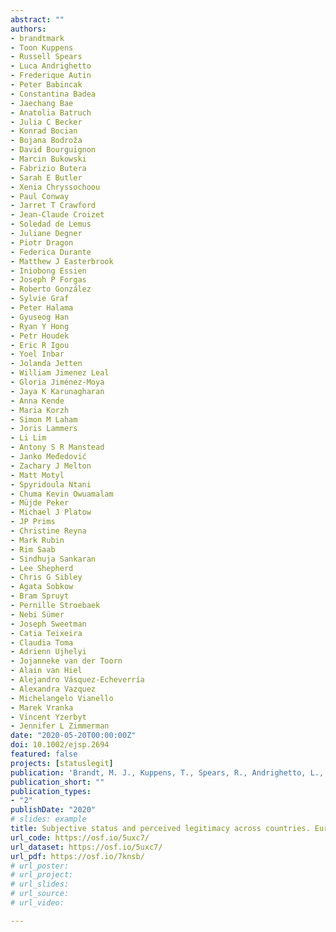 ```yaml
---
abstract: ""
authors:
- brandtmark
- Toon Kuppens
- Russell Spears
- Luca Andrighetto
- Frederique Autin
- Peter Babincak
- Constantina Badea
- Jaechang Bae
- Anatolia Batruch
- Julia C Becker
- Konrad Bocian
- Bojana Bodroža
- David Bourguignon
- Marcin Bukowski
- Fabrizio Butera
- Sarah E Butler
- Xenia Chryssochoou
- Paul Conway
- Jarret T Crawford
- Jean-Claude Croizet
- Soledad de Lemus
- Juliane Degner
- Piotr Dragon
- Federica Durante
- Matthew J Easterbrook
- Iniobong Essien
- Joseph P Forgas
- Roberto González
- Sylvie Graf
- Peter Halama
- Gyuseog Han
- Ryan Y Hong
- Petr Houdek
- Eric R Igou
- Yoel Inbar
- Jolanda Jetten
- William Jimenez Leal
- Gloria Jiménez-Moya
- Jaya K Karunagharan
- Anna Kende
- Maria Korzh
- Simon M Laham
- Joris Lammers
- Li Lim
- Antony S R Manstead
- Janko Međedović
- Zachary J Melton
- Matt Motyl
- Spyridoula Ntani
- Chuma Kevin Owuamalam
- Müjde Peker
- Michael J Platow
- JP Prims
- Christine Reyna
- Mark Rubin
- Rim Saab
- Sindhuja Sankaran
- Lee Shepherd
- Chris G Sibley
- Agata Sobkow
- Bram Spruyt
- Pernille Stroebaek
- Nebi Sümer
- Joseph Sweetman
- Catia Teixeira
- Claudia Toma
- Adrienn Ujhelyi
- Jojanneke van der Toorn
- Alain van Hiel
- Alejandro Vásquez-Echeverría
- Alexandra Vazquez
- Michelangelo Vianello
- Marek Vranka
- Vincent Yzerbyt
- Jennifer L Zimmerman
date: "2020-05-20T00:00:00Z"
doi: 10.1002/ejsp.2694
featured: false
projects: [statuslegit]
publication: 'Brandt, M. J., Kuppens, T., Spears, R., Andrighetto, L., Autin, F., Babincak, P., Badea, C., Bae, J., Batruch, A., Becker, J. C., Bocian, K., Bodroža, B., Bourguignon, D., Bukowski, M., Butera, F., Butler, S. E., Chryssochoou, X., Conway, P., Crawford, J. T., Croizet, J-C., de Lemus, S., Degner, J., Dragon, P., Durante, F., Easterbrook, M. J., Essien, I., Forgas, J. P., González, R., Graf, S., Halama, P., Han, G., Hong, R. Y., Houdek, P., Igou, E. R., Inbar, Y., Jetten, J., Jimenez Leal, W., Jiménez-Moya, G., Kumar Karunagharan, J., Kende, A., Korzh, M., Laham, S. M., Lammers, J., Lim, L., Manstead, A. S. R., Medevoić, J., Melton, Z. J., Motyl, M., Ntani, S., Owuamalam, C. J., Peker, M., Platow, M. J., Prims, J., Reyna, C., Rubin, M., Saab, R., Sankaran, S., Shepher, L., Sibley, C. G., Sobkow, A., Spruyt, B., Stroebaek, P., Sümer, N., Sweetman, J., Teizeira, C., Toma, C., Ujhelyi, A., van der Toorn, J., van Hiel, A., Vásquez-Echeverría, A., Vazquez, A., Vianello, M., Vranka, M., Yzerbyt, V., & Zimmerman, J. L. (2020). Subjective status and perceived legitimacy across countries. *European Journal of Social Psychology, 50,* 921-942.'
publication_short: ""
publication_types:
- "2"
publishDate: "2020"
# slides: example
title: Subjective status and perceived legitimacy across countries. European Journal of Social Psychology
url_code: https://osf.io/5uxc7/
url_dataset: https://osf.io/5uxc7/
url_pdf: https://osf.io/7knsb/
# url_poster:
# url_project:
# url_slides:
# url_source:
# url_video:

---
```


